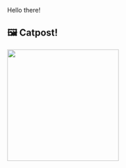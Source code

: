 Hello there!



## 🖼️ Catpost!

<sub>
    <img src="https://cdn2.thecatapi.com/images/3oe.gif" height="256">
</sub>

